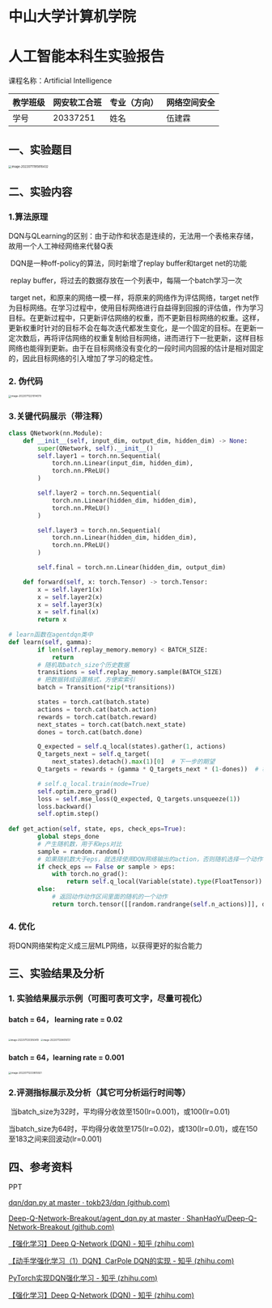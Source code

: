 # 中山大学计算机学院

# **人工智能本科生实验报告**

 

课程名称：Artificial Intelligence

| 教学班级 | 网安软工合班 | 专业（方向） | 网络空间安全 |
| -------- | ------------ | ------------ | ------------ |
| 学号     | 20337251     | 姓名         | 伍建霖       |

## 一、实验题目

<img src="D:\CodeField\TP\image-20220711195816432.png" alt="image-20220711195816432" style="zoom:40%;" />

## 二、实验内容

### 1.算法原理

​	DQN与QLearning的区别：由于动作和状态是连续的，无法用一个表格来存储，故用一个人工神经网络来代替Q表

​	DQN是一种off-policy的算法，同时新增了replay buffer和target net的功能

​	replay buffer，将过去的数据存放在一个列表中，每隔一个batch学习一次

​	target net，和原来的网络一模一样，将原来的网络作为评估网络，target net作为目标网络。在学习过程中，使用目标网络进行自益得到回报的评估值，作为学习目标。在更新过程中，只更新评估网络的权重，而不更新目标网络的权重。这样，更新权重时针对的目标不会在每次迭代都发生变化，是一个固定的目标。在更新一定次数后，再将评估网络的权重复制给目标网络，进而进行下一批更新，这样目标网络也能得到更新。由于在目标网络没有变化的一段时间内回报的估计是相对固定的，因此目标网络的引入增加了学习的稳定性。

### 2. 伪代码

<img src="D:\CodeField\TP\image-20220711221014079.png" alt="image-20220711221014079" style="zoom:33%;" />

### 3.关键代码展示（带注释）

```python
class QNetwork(nn.Module):
    def __init__(self, input_dim, output_dim, hidden_dim) -> None:
        super(QNetwork, self).__init__()
        self.layer1 = torch.nn.Sequential(
            torch.nn.Linear(input_dim, hidden_dim),
            torch.nn.PReLU()
        )

        self.layer2 = torch.nn.Sequential(
            torch.nn.Linear(hidden_dim, hidden_dim),
            torch.nn.PReLU()
        )

        self.layer3 = torch.nn.Sequential(
            torch.nn.Linear(hidden_dim, hidden_dim),
            torch.nn.PReLU()
        )

        self.final = torch.nn.Linear(hidden_dim, output_dim)

    def forward(self, x: torch.Tensor) -> torch.Tensor:
        x = self.layer1(x)
        x = self.layer2(x)
        x = self.layer3(x)
        x = self.final(x)
        return x
    
# learn函数在agentdqn类中
def learn(self, gamma):
        if len(self.replay_memory.memory) < BATCH_SIZE:
            return
        # 随机取batch_size个历史数据
        transitions = self.replay_memory.sample(BATCH_SIZE)
        # 把数据转成设置格式，方便索索引
        batch = Transition(*zip(*transitions))

        states = torch.cat(batch.state)
        actions = torch.cat(batch.action)
        rewards = torch.cat(batch.reward)
        next_states = torch.cat(batch.next_state)
        dones = torch.cat(batch.done)

        Q_expected = self.q_local(states).gather(1, actions)
        Q_targets_next = self.q_target(
            next_states).detach().max(1)[0]  # 下一步的期望
        Q_targets = rewards + (gamma * Q_targets_next * (1-dones))  # 相当于真值

        # self.q_local.train(mode=True)
        self.optim.zero_grad()
        loss = self.mse_loss(Q_expected, Q_targets.unsqueeze(1))
        loss.backward()
        self.optim.step()
        
def get_action(self, state, eps, check_eps=True):
        global steps_done
        # 产生随机数，用于和eps对比
        sample = random.random()
        # 如果随机数大于eps，就选择使用DQN网络输出的action，否则随机选择一个动作
        if check_eps == False or sample > eps:
            with torch.no_grad():
                return self.q_local(Variable(state).type(FloatTensor)).data.max(1)[1].view(1, 1)
        else:
            # 返回动作动作区间里面的随机的一个动作
            return torch.tensor([[random.randrange(self.n_actions)]], device=device)
```

### 4. 优化

将DQN网络架构定义成三层MLP网络，以获得更好的拟合能力

## 三、实验结果及分析

### 1. 实验结果展示示例（可图可表可文字，尽量可视化）

#### batch = 64， learning rate = 0.02

<img src="D:\CodeField\TP\image-20220711203950419.png" alt="image-20220711203950419" style="zoom:30%;" />

<img src="D:\CodeField\TP\image-20220711204018721.png" alt="image-20220711204018721" style="zoom:30%;" />

#### batch = 64，learning rate = 0.001

<img src="D:\CodeField\TP\image-20220711233905921.png" alt="image-20220711233905921" style="zoom:33%;" />

### 2.评测指标展示及分析（其它可分析运行时间等）

​	当batch_size为32时，平均得分收敛至150(lr=0.001)，或100(lr=0.01)

​	当batch_size为64时，平均得分收敛至175(lr=0.02)，或130(lr=0.01)，或在150至183之间来回波动(lr=0.001)

## 四、参考资料

PPT

[dqn/dqn.py at master · tokb23/dqn (github.com)](https://github.com/tokb23/dqn/blob/master/dqn.py)

[Deep-Q-Network-Breakout/agent_dqn.py at master · ShanHaoYu/Deep-Q-Network-Breakout (github.com)](https://github.com/ShanHaoYu/Deep-Q-Network-Breakout/blob/master/agent_dir/agent_dqn.py)

[【强化学习】Deep Q-Network (DQN) - 知乎 (zhihu.com)](https://zhuanlan.zhihu.com/p/108286901)

[【动手学强化学习（1）DQN】CarPole DQN的实现 - 知乎 (zhihu.com)](https://zhuanlan.zhihu.com/p/351428903)

[PyTorch实现DQN强化学习 - 知乎 (zhihu.com)](https://zhuanlan.zhihu.com/p/117287339)

[【强化学习】Deep Q-Network (DQN) - 知乎 (zhihu.com)](https://zhuanlan.zhihu.com/p/108286901)

